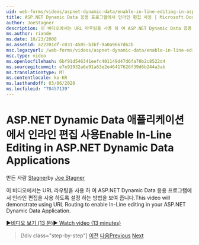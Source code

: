 ```yaml
---
uid: web-forms/videos/aspnet-dynamic-data/enable-in-line-editing-in-aspnet-dynamic-data-applications
title: ASP.NET Dynamic Data 응용 프로그램에서 인라인 편집 사용 | Microsoft Docs
author: JoeStagner
description: 이 비디오에서는 URL 라우팅을 사용 하 여 ASP.NET Dynamic Data 응용 프로그램에서 인라인 편집을 사용 하도록 설정 하는 방법을 보여 줍니다.
ms.author: riande
ms.date: 10/23/2008
ms.assetid: a22201df-c031-4505-b3bf-9a0a9667d62b
msc.legacyurl: /web-forms/videos/aspnet-dynamic-data/enable-in-line-editing-in-aspnet-dynamic-data-applications
msc.type: video
ms.openlocfilehash: 6bf91d546341eefc401149d47d6fa70b2c8522d4
ms.sourcegitcommit: e7e91932a6e91a63e2e46417626f39d6b244a3ab
ms.translationtype: MT
ms.contentlocale: ko-KR
ms.lasthandoff: 03/06/2020
ms.locfileid: "78457139"
---
```

# <a name="enable-in-line-editing-in-aspnet-dynamic-data-applications"></a><span data-ttu-id="3449d-103">ASP.NET Dynamic Data 애플리케이션에서 인라인 편집 사용</span><span class="sxs-lookup"><span data-stu-id="3449d-103">Enable In-Line Editing in ASP.NET Dynamic Data Applications</span></span>

<span data-ttu-id="3449d-104">만든 사람 [Stagner](https://github.com/JoeStagner)</span><span class="sxs-lookup"><span data-stu-id="3449d-104">by [Joe Stagner](https://github.com/JoeStagner)</span></span>

<span data-ttu-id="3449d-105">이 비디오에서는 URL 라우팅을 사용 하 여 ASP.NET Dynamic Data 응용 프로그램에서 인라인 편집을 사용 하도록 설정 하는 방법을 보여 줍니다.</span><span class="sxs-lookup"><span data-stu-id="3449d-105">This video will demonstrate using URL Routing to enable In-Line editing in your ASP.NET Dynamic Data Application.</span></span>

[<span data-ttu-id="3449d-106">&#9654;비디오 보기 (13 분)</span><span class="sxs-lookup"><span data-stu-id="3449d-106">&#9654; Watch video (13 minutes)</span></span>](https://channel9.msdn.com/Blogs/ASP-NET-Site-Videos/enable-in-line-editing-in-aspnet-dynamic-data-applications)

> [!div class="step-by-step"]
> <span data-ttu-id="3449d-107">[이전](begin-modifying-dynamic-data-applications-with-url-routing.md)
> [다음](how-to-enable-table-specific-routing-in-dynamic-data-applications.md)</span><span class="sxs-lookup"><span data-stu-id="3449d-107">[Previous](begin-modifying-dynamic-data-applications-with-url-routing.md)
[Next](how-to-enable-table-specific-routing-in-dynamic-data-applications.md)</span></span>
